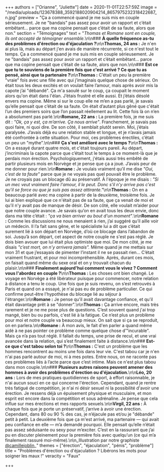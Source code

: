 +++
authors = ["Orianne", "Juliette"]
date = 2020-11-01T22:57:59Z
image = "/media/uploads/123678388_3592188020904214_8657975232318422687_n.jpg"
preview = "Ça a commencé quand je me suis mis en couple sérieusement. Je ne \"bandais\" pas assez pour avoir un rapport et c’était embêtant… parce que ma copine pensait que c’était de sa faute, alors que non."
section = "Témoignages"
text = "_Thomas et Romane sont en couple, ils ont accepté de témoigner ensemble._\n\n### **À quelle fréquence as-tu des problèmes d'érection ou d'éjaculation ?**\n\n**Thomas, 24 ans :** Je n'en ai plus là, mais au départ j'en avais de manière récurrente, si ce n'est tout le temps. Ça a commencé quand je me suis mis en couple sérieusement. Je ne \"bandais\" pas assez pour avoir un rapport et c’était embêtant… parce que ma copine pensait que c’était de sa faute, alors que non.\n\n### **Est ce que tu te souviens de la première fois que c'est arrivé ? Ce que tu as pensé, ainsi que ta partenaire ?**\n\n**Thomas :** C’était un peu la première \"vraie\" fois avec une fille avec qui j’imaginais quelque chose de sérieux. On était tous les deux excités et on voulait faire l’amour, mais après avoir mis la capote j’ai \"débandé\". Ça m'a saoulé sur le coup, ça coupait le moment alors qu'on était dans l'élan. J’étais frustré et elle aussi. Et j’étais désolé envers ma copine. Même si sur le coup elle ne m’en a pas parlé, je savais qu’elle pensait que c’était de sa faute. On était d’autant plus gêné que c'était l’un des premiers soirs que l’on passait réellement au lit. Cette fois là on n’en a absolument pas parlé.\n\n**Romane, 22 ans :** La première fois, je me suis dit : _\"Ok, ça y est, ça m’arrive. Ça nous arrive\"_. Franchement, je savais pas quoi faire, ni quoi dire. De son côté, il semblait plutôt serein. Moi, j’étais paralysée. J’avais déjà eu une relation stable et longue, et je n’avais jamais été confrontée à cette situation. Pour moi, ces problèmes érectiles, c’était un peu un \"mythe\".\n\n### **Ça s'est amélioré avec le temps ?**\n\n**Thomas :** On a essayé durant quatre mois, et c'était toujours pareil. Au départ, j’incriminais la capote parce que c’était tout le temps à ce moment-là que je perdais mon érection. Psychologiquement, j'étais aussi très embêté de partir plusieurs mois en Norvège et je pense que ça a joué. J’avais peur de me donner pour rien.\n\n**Romane :** Je voulais vraiment qu’il me dise _\"Oui, c’est de ta faute\"_ parce que je ne voyais pas quel pouvait être le problème. Je ne croyais pas un blocage dû au préservatif. À l'époque je me disais : _\"Si un mec veut vraiment faire l'amour, il le peut. Donc s'il n'y arrive pas c'est qu'il se force ou que je suis pas assez attirante.\"_\n\n**Thomas :** On en a beaucoup parlé avec ma copine à partir de la deuxième, troisième fois. Je lui ai bien expliqué que ce n'était pas de sa faute, que ça venait de moi et qu’il n'y avait pas de manque de désir. De son côté, elle voulait m’aider pour que notre couple avance. Je savais qu’on en avait tous les deux envie, donc dans ma tête c’était : _\"ça va bien arriver au bout d'un moment\"_.\n\n**Romane :** Comme les discussions ne nous menaient à rien, j’ai suggéré qu’il aille voir un médecin. Il l’a fait sans gêne, et le spécialiste lui a dit que c’était surement lié à son départ en Norvège, d’où ce blocage dans l’abandon de soi. Jusqu’à son départ, cet aspect de notre couple ne s'est pas réglé. Je dois bien avouer que lui était plus optimiste que moi. De mon côté, je me disais _\"c’est mort, on n'y arrivera jamais\"._ Même quand je me mettais sur mon 31 et que j’essayais de pimenter l’instant il ne se passait rien… C’était vraiment frustrant, et pour moi incompréhensible. Après, durant ces mois, on faisait quand même du sexe oral et on y trouvait chacun du plaisir.\n\n### **Finalement aujourd'hui comment vous le vivez ? Comment vous l'abordez en couple ?**\n\n**Thomas :** Les choses ont bien changé. Le voyage en Norvège a été libérateur puisque pour commencer, notre relation à distance a tenu le coup. Une fois que je suis revenu, on s’est retrouvés à Paris et quand on a essayé, je n'ai pas eu de problème particulier. Ce qui confirme peut-être l'hypothèse du blocage lié au séjour à l'étranger.\n\n**Romane :** Je pense qu’il avait davantage confiance, et qu'il était davantage prêt à se \"donner\".\n\n**Thomas :** Ça arrive encore, mais très rarement et je ne me pose plus de questions. C’est souvent quand j'ai trop mangé, bien bu ou parfois, c'est lié à la fatigue. Ce n’est plus un problème pour moi et notre couple va beaucoup mieux. On sait que si ça se reproduit, on en parlera.\n\n**Romane :** À mon avis, le fait d'en parler a quand même aidé à ne pas pointer ce problème comme quelque chose d’\"incurable\". Mais ça n’a pas tout réglé. Il fallait du temps, une prise de recul, et une vrai avancée dans la relation, qui s’est finalement faite à distance.\n\n### **Est-ce que c'est tabou selon toi ?**\n\n**Thomas :** C'est un problème que les hommes rencontrent au moins une fois dans leur vie. C'est tabou car je n'en n'ai pas parlé autour de moi, ni à mes potes. Entre nous, on ne raconte pas ces problèmes liés à l’acte parce que c’est intime. Mais ce n'est plus tabou dans mon couple.\n\n### **Plusieurs autres raisons peuvent amener des hommes à avoir des problèmes d'érection ou d'éjaculation.**\n\n**Léo, 20 ans :** Lors de mes pratiques quotidiennes de sport, à effort raisonnable, je n'ai aucun souci en ce qui concerne l'érection. Cependant, quand je rentre très fatigué de compétition, je n'ai ni désir sexuel ni la possibilité d'avoir une érection. Je ressens déjà un épuisement physique et musculaire, et mon esprit est encore dans la compétition et sous adrénaline. Je pense que cela influe sur mes érections et mes rapports sexuels.\n\n**Virgil, 22 ans :** À chaque fois que je porte un préservatif, j’arrive à avoir une érection. Cependant, dans 80 ou 90&nbsp;% des cas, je n’éjacule pas et/ou je \"débande\" petit à petit. La deuxième fois que ça m'est arrivé, ma partenaire — qui avait peu confiance en elle — m’a demandé pourquoi. Elle pensait qu’elle n’était pas assez séduisante ou sexy pour m’exciter. C’est en la rassurant que j’ai pu en discuter pleinement pour la première fois avec quelqu’un (ce qui m’a finalement rassuré moi-même).\n\n_Illustration par notre graphiste [@camillejoblin](https://www.instagram.com/camillejoblin/)_"
themes = ["érection", "éjaculation", "pénis", "problème"]
title = "Problèmes d'érection ou d'éjaculation&nbsp;? Libérons les mots pour soigner les maux&nbsp;!"
veracity = "Faux"

+++

